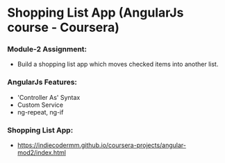 # Shopping List App (AngularJs course - Coursera)

### Module-2 Assignment:
* Build a shopping list app which moves checked items into another list.

### AngularJs Features:
-	'Controller As' Syntax
-	Custom Service
-	ng-repeat, ng-if

### Shopping List App:
* https://indiecodermm.github.io/coursera-projects/angular-mod2/index.html

